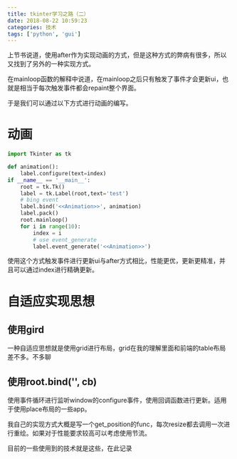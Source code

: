 ```yaml
---
title: tkinter学习之路（二）
date: 2018-08-22 10:59:23
categories: 技术
tags: ['python', 'gui']
---
```


上节书说道，使用after作为实现动画的方式，但是这种方式的弊病有很多，所以又找到了另外的一种实现方式。

在mainloop函数的解释中说道，在mainloop之后只有触发了事件才会更新ui，也就是相当于每次触发事件都会repaint整个界面。

于是我们可以通过以下方式进行动画的编写。

<!--more-->

# 动画
```python
import Tkinter as tk

def animation():
    label.configure(text=index)
if __name__ == '__main__':
    root = tk.Tk()
    label = tk.Label(root,text='test')
    # bing event 
    label.bind('<<Animation>>', animation)
    label.pack()
    root.mainloop()
    for i in range(10):
        index = i
        # use event_generate
        label.event_generate('<<Animation>>')

```

使用这个方式触发事件进行更新ui与after方式相比，性能更优，更新更精准，并且可以通过index进行精确更新。

# 自适应实现思想

## 使用gird

一种自适应思想就是使用grid进行布局，grid在我的理解里面和前端的table布局差不多。不多聊

## 使用root.bind('<Configure>', cb)

使用事件循环进行监听window的configure事件，使用回调函数进行更新。适用于使用place布局的一些app。

我自己的实现方式大概是写一个get_position的func，每次resize都去调用一次进行重绘。如果对于性能要求较高可以考虑使用节流。

目前的一些使用到的技术就是这些，在此记录
